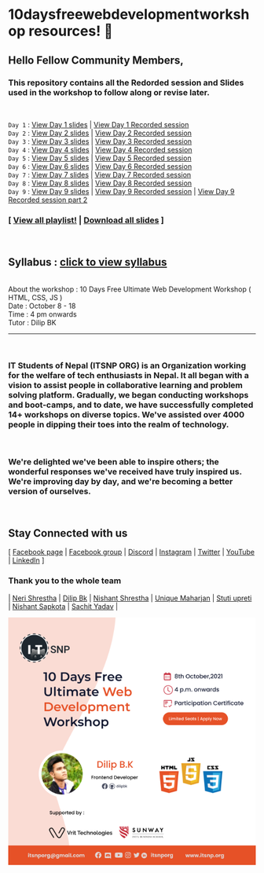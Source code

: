 # 10daysfreewebdevelopmentworkshop resources! 🎉

## Hello Fellow Community Members, <br/>
###  This repository contains all the Redorded session and Slides used in the workshop to follow along or revise later. 
</br>

`Day 1` : [View Day 1 slides](https://github.com/whoissubedibibek/10daysfreewebdevelopmentworkshop/raw/main/Resources/day_1.pdf) | [View Day 1 Recorded session](https://youtu.be/zU-mMLjCOYA)
<br/>
`Day 2` : [View Day 2 slides](https://github.com/whoissubedibibek/10daysfreewebdevelopmentworkshop/raw/main/Resources/day_2.pdf) | [View Day 2 Recorded session](https://youtu.be/zWnv2eTjsKw)
<br/>
`Day 3` : [View Day 3 slides](https://github.com/whoissubedibibek/10daysfreewebdevelopmentworkshop/raw/main/Resources/day_1.pdf) | [View Day 3 Recorded session](https://youtu.be/wp50LfynycE)
<br/>
`Day 4` : [View Day 4 slides](https://github.com/whoissubedibibek/10daysfreewebdevelopmentworkshop/raw/main/Resources/day_1.pdf) | [View Day 4 Recorded session](https://youtu.be/HPpZDoo8GTE)
<br/>
`Day 5` : [View Day 5 slides](https://github.com/whoissubedibibek/10daysfreewebdevelopmentworkshop/raw/main/Resources/day_1.pdf) | [View Day 5 Recorded session](https://youtu.be/vW3ov4VqOIY)
<br/>
`Day 6` : [View Day 6 slides](https://github.com/whoissubedibibek/10daysfreewebdevelopmentworkshop/raw/main/Resources/day_1.pdf) | [View Day 6 Recorded session](https://youtu.be/0WxpXVXR_IQ)
<br/>
`Day 7` : [View Day 7 slides](https://github.com/whoissubedibibek/10daysfreewebdevelopmentworkshop/raw/main/Resources/day_1.pdf) | [View Day 7 Recorded session](https://youtu.be/A3tKvp9ORGA)
<br/>
`Day 8` : [View Day 8 slides](https://github.com/whoissubedibibek/10daysfreewebdevelopmentworkshop/raw/main/Resources/day_1.pdf) | [View Day 8 Recorded session](https://youtu.be/CJbvqUBI8RA)
<br/>
`Day 9` : [View Day 9 slides](https://github.com/whoissubedibibek/10daysfreewebdevelopmentworkshop/raw/main/Resources/day_1.pdf) | [View Day 9 Recorded session](https://youtu.be/fvNVqfn6DpM) | [View Day 9 Recorded session part 2](https://youtu.be/PC7-1iFqS9s) <br/>

### [ [View all playlist!](https://www.youtube.com/playlist?list=PLkHMopSWmw_T8JxGRE1E8If1mUcj4o-LA) | [Download all slides](https://github.com/whoissubedibibek/10daysfreewebdevelopmentworkshop/raw/main/Resources/itsnpallslides.zip) ]

<br/>

## Syllabus : [click to view syllabus](https://docs.google.com/document/d/1T05QsBsgvGhdUvSo8VCEnkaO8P8ZKRtswLXpgtpkQwc/edit)


<br/>
About the workshop : 10 Days Free Ultimate Web Development Workshop ( HTML, CSS, JS )<br/>
Date : October 8 - 18<br/>
Time : 4 pm onwards<br/>
Tutor : Dilip BK <br/>

***
</br> 

### IT Students of Nepal (ITSNP ORG) is an Organization working for the welfare of tech enthusiasts in Nepal. It all began with a vision to assist people in collaborative learning and problem solving platform. Gradually, we began conducting workshops and boot-camps, and to date, we have successfully completed 14+ workshops on diverse topics. We've assisted over 4000 people in dipping their toes into the realm of technology. 
</br>

### We're delighted we've been able to inspire others; the wonderful responses we've received have truly inspired us. We're improving day by day, and we're becoming a better version of ourselves. 
</br>

## Stay Connected with us
[ [Facebook page](https://tiny.cc/itsnpfb)  |
[Facebook group](https://www.facebook.com/groups/techforimpact) |
[Discord](https://tiny.cc/itsnpdiscord) |
[Instagram](https://tiny.cc/itsnpig) |
[Twitter](https://tiny.cc/itsnptwitter) |
[YouTube](https://tiny.cc/itsnpyt) |
[LinkedIn](https://www.linkedin.com/company/itsnporg) ]

### Thank you to the whole team 

| [Neri Shrestha](https://github.com/shresthaneri) | [ Dilip Bk](https://github.com/dilipbk) | [Nishant Shrestha](https://github.com/sNishant011) | [	Unique Maharjan](https://github.com/UniqueMaharjan) | [	Stuti upreti ](https://github.com/thestuti) | [Nishant Sapkota](https://github.com/thenishantsapkota) | [Sachit Yadav](https://github.com/ASACHIT) |

![workshop graphics](/Workshopgraphics.png) 